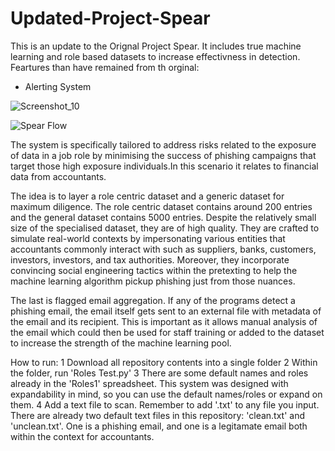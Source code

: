 # Updated-Project-Spear

This is an update to the Orignal Project Spear. It includes true machine learning and role based datasets to increase effectivness in detection. 
Feartures than have remained from th orginal:
- Alerting System





![Screenshot_10](https://github.com/Abdurr224/Updated-Project-Spear/assets/166424757/7e83c00c-1fae-42a4-b470-cb459ec9a0f6)



![Spear Flow](https://github.com/Abdurr224/Updated-Project-Spear/assets/166424757/0327753f-0e42-44e1-a606-07c262f51716)





The system is specifically tailored to address risks related to the exposure of data in a job role by minimising the success of phishing campaigns that target those high exposure individuals.In this scenario it relates to financial data from accountants. 
 

The idea is to layer a role centric dataset and a generic dataset for maximum diligence. The role centric dataset contains around 200 entries and the general dataset contains 5000 entries. Despite the relatively small size of the specialised dataset, they are of high quality. They are crafted to simulate real-world contexts by impersonating various entities that accountants commonly interact with such as suppliers, banks, customers, investors, investors, and tax authorities. Moreover, they incorporate convincing social engineering tactics within the pretexting to help the 
machine learning algorithm pickup phishing just from those nuances.

The last is flagged email aggregation. If any of the programs detect a phishing email, the email itself gets sent to an external file with metadata of the email and its recipient. This is important as it allows manual analysis of the email which could then be used for staff training or added to the dataset to increase the strength of the machine learning pool.

How to run:
1 Download all repository contents into a single folder
2 Within the folder, run 'Roles Test.py'
3 There are some default names and roles already in the 'Roles1' spreadsheet. This system was designed with expandability in mind, so you can use the default names/roles or expand on them.
4 Add a text file to scan. Remember to add '.txt' to any file you input. There are already two default text files in this repository: 'clean.txt' and 'unclean.txt'. One is a phishing email, and one is a legitamate email both within the context for accountants.








